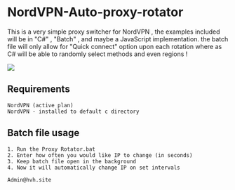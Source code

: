 # NordVPN-Auto-proxy-rotator
This is a very simple proxy switcher for NordVPN , the examples included will be in "C#" , "Batch" , and maybe a JavaScript implementation. the batch file will only allow for "Quick connect" option upon each rotation where as C# will be able to randomly select methods and even regions !

![](https://i.gyazo.com/1039355fc6478a6dbd204a7d7c4048ce.gif)

## Requirements
```
NordVPN (active plan)
NordVPN - installed to default c directory
```

## Batch file usage
```
1. Run the Proxy Rotator.bat 
2. Enter how often you would like IP to change (in seconds)
3. Keep batch file open in the background
4. Now it will automatically change IP on set intervals
```

```
Admin@hvh.site
```

